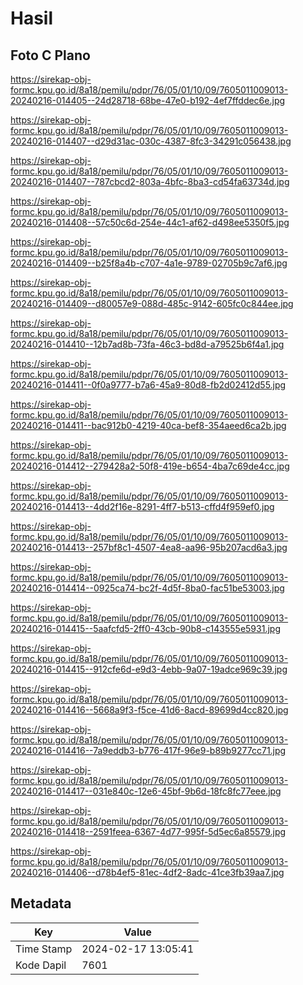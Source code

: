 # Hasil

## Foto C Plano

https://sirekap-obj-formc.kpu.go.id/8a18/pemilu/pdpr/76/05/01/10/09/7605011009013-20240216-014405--24d28718-68be-47e0-b192-4ef7ffddec6e.jpg

https://sirekap-obj-formc.kpu.go.id/8a18/pemilu/pdpr/76/05/01/10/09/7605011009013-20240216-014407--d29d31ac-030c-4387-8fc3-34291c056438.jpg

https://sirekap-obj-formc.kpu.go.id/8a18/pemilu/pdpr/76/05/01/10/09/7605011009013-20240216-014407--787cbcd2-803a-4bfc-8ba3-cd54fa63734d.jpg

https://sirekap-obj-formc.kpu.go.id/8a18/pemilu/pdpr/76/05/01/10/09/7605011009013-20240216-014408--57c50c6d-254e-44c1-af62-d498ee5350f5.jpg

https://sirekap-obj-formc.kpu.go.id/8a18/pemilu/pdpr/76/05/01/10/09/7605011009013-20240216-014409--b25f8a4b-c707-4a1e-9789-02705b9c7af6.jpg

https://sirekap-obj-formc.kpu.go.id/8a18/pemilu/pdpr/76/05/01/10/09/7605011009013-20240216-014409--d80057e9-088d-485c-9142-605fc0c844ee.jpg

https://sirekap-obj-formc.kpu.go.id/8a18/pemilu/pdpr/76/05/01/10/09/7605011009013-20240216-014410--12b7ad8b-73fa-46c3-bd8d-a79525b6f4a1.jpg

https://sirekap-obj-formc.kpu.go.id/8a18/pemilu/pdpr/76/05/01/10/09/7605011009013-20240216-014411--0f0a9777-b7a6-45a9-80d8-fb2d02412d55.jpg

https://sirekap-obj-formc.kpu.go.id/8a18/pemilu/pdpr/76/05/01/10/09/7605011009013-20240216-014411--bac912b0-4219-40ca-bef8-354aeed6ca2b.jpg

https://sirekap-obj-formc.kpu.go.id/8a18/pemilu/pdpr/76/05/01/10/09/7605011009013-20240216-014412--279428a2-50f8-419e-b654-4ba7c69de4cc.jpg

https://sirekap-obj-formc.kpu.go.id/8a18/pemilu/pdpr/76/05/01/10/09/7605011009013-20240216-014413--4dd2f16e-8291-4ff7-b513-cffd4f959ef0.jpg

https://sirekap-obj-formc.kpu.go.id/8a18/pemilu/pdpr/76/05/01/10/09/7605011009013-20240216-014413--257bf8c1-4507-4ea8-aa96-95b207acd6a3.jpg

https://sirekap-obj-formc.kpu.go.id/8a18/pemilu/pdpr/76/05/01/10/09/7605011009013-20240216-014414--0925ca74-bc2f-4d5f-8ba0-fac51be53003.jpg

https://sirekap-obj-formc.kpu.go.id/8a18/pemilu/pdpr/76/05/01/10/09/7605011009013-20240216-014415--5aafcfd5-2ff0-43cb-90b8-c143555e5931.jpg

https://sirekap-obj-formc.kpu.go.id/8a18/pemilu/pdpr/76/05/01/10/09/7605011009013-20240216-014415--912cfe6d-e9d3-4ebb-9a07-19adce969c39.jpg

https://sirekap-obj-formc.kpu.go.id/8a18/pemilu/pdpr/76/05/01/10/09/7605011009013-20240216-014416--5668a9f3-f5ce-41d6-8acd-89699d4cc820.jpg

https://sirekap-obj-formc.kpu.go.id/8a18/pemilu/pdpr/76/05/01/10/09/7605011009013-20240216-014416--7a9eddb3-b776-417f-96e9-b89b9277cc71.jpg

https://sirekap-obj-formc.kpu.go.id/8a18/pemilu/pdpr/76/05/01/10/09/7605011009013-20240216-014417--031e840c-12e6-45bf-9b6d-18fc8fc77eee.jpg

https://sirekap-obj-formc.kpu.go.id/8a18/pemilu/pdpr/76/05/01/10/09/7605011009013-20240216-014418--2591feea-6367-4d77-995f-5d5ec6a85579.jpg

https://sirekap-obj-formc.kpu.go.id/8a18/pemilu/pdpr/76/05/01/10/09/7605011009013-20240216-014406--d78b4ef5-81ec-4df2-8adc-41ce3fb39aa7.jpg


## Metadata

| Key        | Value               |
| ---------- | ------------------- |
| Time Stamp | 2024-02-17 13:05:41 |
| Kode Dapil | 7601                |



